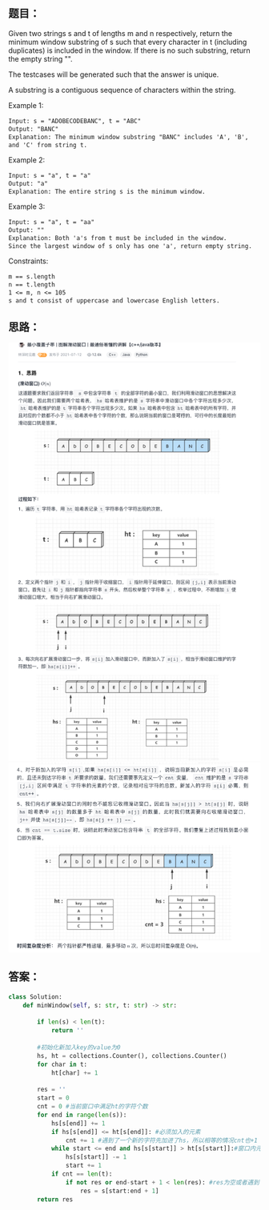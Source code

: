## 题目：
Given two strings s and t of lengths m and n respectively, return the minimum window substring of s such that every character in t (including duplicates) is included in the window. If there is no such substring, return the empty string "".

The testcases will be generated such that the answer is unique.

A substring is a contiguous sequence of characters within the string.

 

Example 1:
```
Input: s = "ADOBECODEBANC", t = "ABC"
Output: "BANC"
Explanation: The minimum window substring "BANC" includes 'A', 'B', and 'C' from string t.
```
Example 2:
```
Input: s = "a", t = "a"
Output: "a"
Explanation: The entire string s is the minimum window.
```
Example 3:
```
Input: s = "a", t = "aa"
Output: ""
Explanation: Both 'a's from t must be included in the window.
Since the largest window of s only has one 'a', return empty string.
```

Constraints:
```
m == s.length
n == t.length
1 <= m, n <= 105
s and t consist of uppercase and lowercase English letters.
``` 

## 思路：
![a](https://github.com/SSRRBB/Leetcode/blob/main/Images/232.png)
![a](https://github.com/SSRRBB/Leetcode/blob/main/Images/233.png)


## 答案：
```python
class Solution:
    def minWindow(self, s: str, t: str) -> str:
     
        if len(s) < len(t):
            return ''
        
        #初始化新加入key的value为0
        hs, ht = collections.Counter(), collections.Counter()
        for char in t:
            ht[char] += 1
            
        res = ''
        start = 0
        cnt = 0 #当前窗口中满足ht的字符个数
        for end in range(len(s)):
            hs[s[end]] += 1
            if hs[s[end]] <= ht[s[end]]: #必须加入的元素
                cnt += 1 #遇到了一个新的字符先加进了hs，所以相等的情况cnt也+1
            while start <= end and hs[s[start]] > ht[s[start]]:#窗口内元素都符合，开始压缩窗口
                hs[s[start]] -= 1
                start += 1
            if cnt == len(t):
                if not res or end-start + 1 < len(res): #res为空或者遇到了更短的长度
                    res = s[start:end + 1]
        return res
        

```
